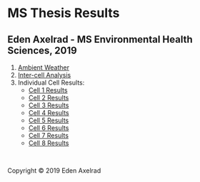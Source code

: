 # MS Thesis Results
## Eden Axelrad - MS Environmental Health Sciences, 2019
1. [Ambient Weather](hello-website/Ambient_Weather.html)
2. [Inter-cell Analysis](hello-website/Interior_Temp_ANOVA.html)
3. Individual Cell Results:
   - [Cell 1 Results](hello-website/Cell_1_Results.html) 
   - [Cell 2 Results](hello-website/Cell_2_Results.html) 
   - [Cell 3 Results](hello-website/Cell_3_Results.html) 
   - [Cell 4 Results](hello-website/Cell_4_Results.html) 
   - [Cell 5 Results](hello-website/Cell_5_Results.html) 
   - [Cell 6 Results](hello-website/Cell_6_Results.html) 
   - [Cell 7 Results](hello-website/Cell_7_Results.html) 
   - [Cell 8 Results](hello-website/Cell_8_Results.html) 

 <br>
 
<p>Copyright &copy; 2019 Eden Axelrad
